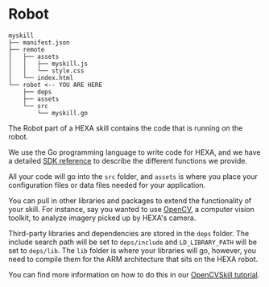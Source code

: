 # Robot

```
myskill
├── manifest.json
├── remote
│   ├── assets
│   │   ├── myskill.js
│   │   └── style.css
│   └── index.html
└── robot <-- YOU ARE HERE
    ├── deps 
    ├── assets
    └── src
        └── myskill.go
```

The Robot part of a HEXA skill contains the code that is running _on_ the robot.

We use the Go programming language to write code for HEXA, and we have a detailed [SDK reference](/APIReference/robotpart.md) to describe the different functions we provide.

All your code will go into the `src` folder, and `assets` is where you place your configuration files or data files needed for your application.

You can pull in other libraries and packages to extend the functionality of your skill. For instance, say you wanted to use [OpenCV](http://opencv.org/), a computer vision toolkit, to analyze imagery picked up by HEXA's camera.

Third-party libraries and dependencies are stored in the `deps` folder. The include search path will be set to `deps/include` and `LD_LIBRARY_PATH` will be set to `deps/lib`. The `lib` folder is where your libraries will go, however, you need to compile them for the ARM architecture that sits on the HEXA robot.

You can find more information on how to do this in our [OpenCVSkill tutorial](/Development/opencv.md).

